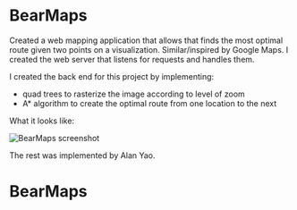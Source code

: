 # BearMaps
Created a web mapping application that allows that finds the most optimal route given two points on a visualization.  Similar/inspired by Google Maps. 
I created the web server that listens for requests and handles them.

I created the back end for this project by implementing:
- quad trees to rasterize the image according to level of zoom
- A\* algorithm to create the optimal route from one location to the next

What it looks like:

![BearMaps screenshot](/screenshot/bearmaps.png?raw=true "BearMaps Demo")


The rest was implemented by Alan Yao.
# BearMaps
